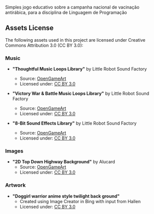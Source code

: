 Simples jogo educativo sobre a campanha nacional de vacinação antirábica, para a disciplina de Linguagem de Programação

## Assets License

The following assets used in this project are licensed under Creative Commons Attribution 3.0 (CC BY 3.0):

### Music
- **"Thoughtful Music Loops Library"** by Little Robot Sound Factory
  - Source: [OpenGameArt](https://opengameart.org/content/thoughtful-music-loops-library)
  - Licensed under: [CC BY 3.0](http://creativecommons.org/licenses/by/3.0/)
  
- **"Victory War & Battle Music Loops Library"** by Little Robot Sound Factory
  - Source: [OpenGameArt](https://opengameart.org/content/victory-war-battle-music-loops-library)
  - Licensed under: [CC BY 3.0](http://creativecommons.org/licenses/by/3.0/)

- **"8-Bit Sound Effects Library"** by Little Robot Sound Factory
  - Source: [OpenGameArt](https://opengameart.org/content/8-bit-sound-effects-library)
  - Licensed under: [CC BY 3.0](http://creativecommons.org/licenses/by/3.0/)

### Images
- **"2D Top Down Highway Background"** by Alucard
  - Source: [OpenGameArt](https://opengameart.org/content/2d-top-down-highway-background)
  - Licensed under: [CC BY 3.0](http://creativecommons.org/licenses/by/3.0/)

### Artwork
- **"Doggirl warrior anime style twilight back ground"**
  - Created using Image Creator in Bing with input from Hallen
  - Licensed under: [CC BY 3.0](http://creativecommons.org/licenses/by/3.0/)
